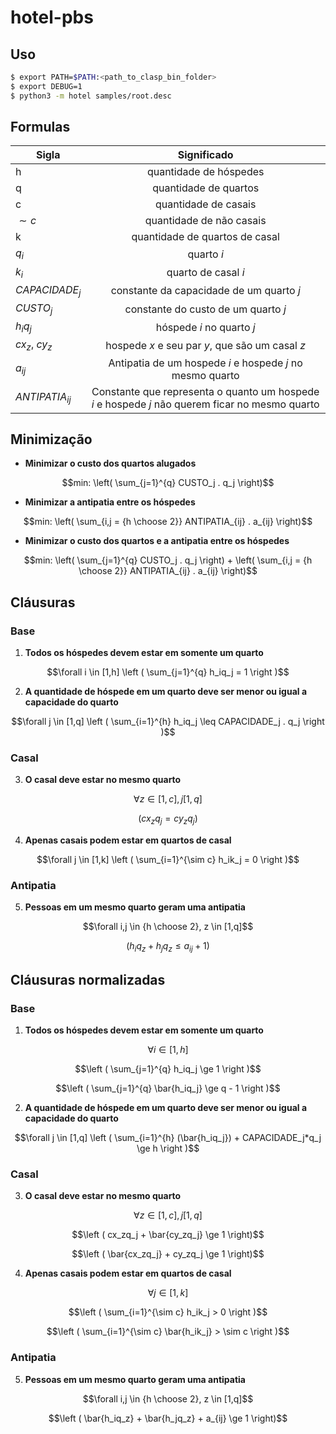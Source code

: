 # hotel-pbs

## Uso
```bash
$ export PATH=$PATH:<path_to_clasp_bin_folder>
$ export DEBUG=1
$ python3 -m hotel samples/root.desc
```

## Formulas

| Sigla    | Significado  |
|----------|:-------------:|
| h        | quantidade de hóspedes |
| q        | quantidade de quartos |
| c        | quantidade de casais |
| $\sim c$       | quantidade de não casais |
| k         | quantidade de quartos de casal |
| $q_i$     | quarto $i$ |
| $k_i$     | quarto de casal $i$ |
| $CAPACIDADE_j$ | constante da capacidade de um quarto $j$ |
| $CUSTO_j$ | constante do custo de um quarto $j$ |
| $h_iq_j$ | hóspede $i$ no quarto $j$
| $cx_z$, $cy_z$ | hospede $x$ e seu par $y$, que são um casal $z$ |
| $a_{ij}$ | Antipatia de um hospede $i$ e hospede $j$ no mesmo quarto |
| $ANTIPATIA_{ij}$ | Constante que representa o quanto um hospede $i$ e hospede $j$ não querem ficar no mesmo quarto |

## Minimização

- **Minimizar o custo dos quartos alugados**
```math
min:  
\left( \sum_{j=1}^{q} CUSTO_j . q_j \right)
```

- **Minimizar a antipatia entre os hóspedes**
```math
min:
\left( \sum_{i,j = {h \choose 2}} ANTIPATIA_{ij} . a_{ij} \right)
```

- **Minimizar o custo dos quartos e a antipatia entre os hóspedes**
```math
min: \left( \sum_{j=1}^{q} CUSTO_j . q_j \right) + \left( \sum_{i,j = {h \choose 2}} ANTIPATIA_{ij} . a_{ij} \right)
```

## Cláusuras

### Base
1. **Todos os hóspedes devem estar em somente um quarto**

```math
\forall i \in [1,h]
\left ( \sum_{j=1}^{q} h_iq_j = 1 \right )
```

2. **A quantidade de hóspede em um quarto deve ser menor ou igual a capacidade do quarto**

```math
\forall j \in [1,q]
\left ( \sum_{i=1}^{h} h_iq_j \leq CAPACIDADE_j . q_j  \right )
```

### Casal
3. **O casal deve estar no mesmo quarto**

```math
\forall z \in [1,c], j [1,q]
```
```math
\left ( cx_zq_j = cy_zq_j  \right)
```

4. **Apenas casais podem estar em quartos de casal**

```math
\forall j \in [1,k]
\left ( \sum_{i=1}^{\sim c} h_ik_j = 0  \right )
```

### Antipatia 

5. **Pessoas em um mesmo quarto geram uma antipatia**

```math
\forall i,j \in {h \choose 2}, z \in [1,q]
```
```math
\left ( h_iq_z + h_jq_z \leq a_{ij} + 1  \right)
```

## Cláusuras normalizadas

### Base
1. **Todos os hóspedes devem estar em somente um quarto**

```math
\forall i \in [1,h]
```
```math
\left ( \sum_{j=1}^{q} h_iq_j \ge 1 \right )
```
```math
\left ( \sum_{j=1}^{q} \bar{h_iq_j} \ge q - 1 \right )
```


2. **A quantidade de hóspede em um quarto deve ser menor ou igual a capacidade do quarto**
```math
\forall j \in [1,q]
\left ( \sum_{i=1}^{h} (\bar{h_iq_j}) + CAPACIDADE_j*q_j \ge h \right )
```

### Casal
3. **O casal deve estar no mesmo quarto**
```math
\forall z \in [1,c], j [1,q]
```
```math
\left ( cx_zq_j + \bar{cy_zq_j} \ge 1  \right)
```
```math
\left ( \bar{cx_zq_j} + cy_zq_j \ge 1  \right)
```

4. **Apenas casais podem estar em quartos de casal**
```math
\forall j \in [1,k]
```
```math
\left ( \sum_{i=1}^{\sim c} h_ik_j > 0  \right )
```
```math
\left ( \sum_{i=1}^{\sim c} \bar{h_ik_j} > \sim c  \right )
```

### Antipatia 

5. **Pessoas em um mesmo quarto geram uma antipatia**
```math
\forall i,j \in {h \choose 2}, z \in [1,q]
```
```math
\left ( \bar{h_iq_z} + \bar{h_jq_z} + a_{ij} \ge 1  \right)
```
